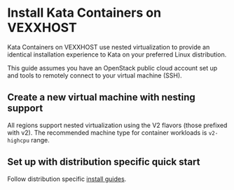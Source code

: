 # Install Kata Containers on VEXXHOST

Kata Containers on VEXXHOST use nested virtualization to provide an identical
installation experience to Kata on your preferred Linux distribution.

This guide assumes you have an OpenStack public cloud account set up and tools
to remotely connect to your virtual machine (SSH).

## Create a new virtual machine with nesting support

All regions support nested virtualization using the V2 flavors (those prefixed
with v2).  The recommended machine type for container workloads is `v2-highcpu` range.

## Set up with distribution specific quick start

Follow distribution specific [install guides](../install/README.md#supported-distributions).
